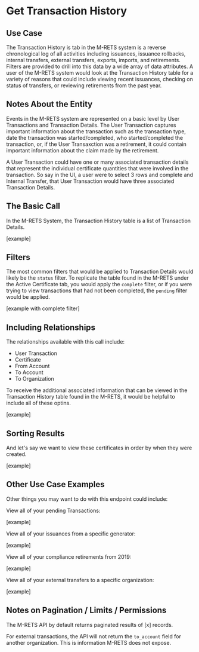 # Get Transaction History

## Use Case

The Transaction History is tab in the M-RETS system is a reverse chronological log of all activities including issuances, issuance rollbacks, internal transfers, external transfers, exports, imports, and retirements. Filters are provided to drill into this data by a wide array of data attributes. A user of the M-RETS system would look at the Transaction History table for a variety of reasons that could include viewing recent issuances, checking on status of transfers, or reviewing retirements from the past year. 

## Notes About the Entity

Events in the M-RETS system are represented on a basic level by User Transactions and Transaction Details. The User Transaction captures important information about the transaction such as the transaction type, date the transaction was started/completed, who started/completed the transaction, or, if the User Transaxction  was a retirement, it could contain important information about the claim made by the retirement.

A User Transaction could have one or many associated transaction details that represent the individual certificate quantities that were involved in the transaction. So say in the UI, a user were to select 3 rows and complete and Internal Transfer, that User Transaction would have three associated Transaction Details.


## The Basic Call

In the M-RETS System, the Transaction History table is a list of Transaction Details.

[example]


## Filters

The most common filters that would be applied to Transaction Details would likely be the `status` filter. To replicate the table found in the M-RETS under the Active Certificate tab, you would apply the `complete` filter, or if you were trying to view transactions that had not been completed, the `pending` filter would be applied.

[example with complete filter]

## Including Relationships

The relationships available with this call include:

* User Transaction
* Certificate
* From Account
* To Account
* To Organization

To receive the additional associated information that can be viewed in the Transaction History table found in the M-RETS, it would be helpful to include all of these optins.

[example]

## Sorting Results

And let's say we want to view these certificates in order by when they were created.

[example]


## Other Use Case Examples

Other things you may want to do with this endpoint could include:

View all of your pending Transactions:

[example]

View all of your issuances from a specific generator:

[example]

View all of your compliance retirements from 2019:  

[example]

View all of your external transfers to a specific organization:

[example]


## Notes on Pagination / Limits / Permissions

The M-RETS API by default returns paginated results of [x] records.

For external transactions, the API will not return the `to_account` field for another organization. This is information M-RETS does not expose. 